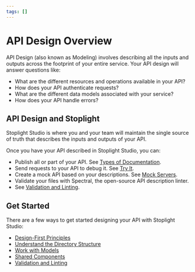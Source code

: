 ```yaml
---
tags: []
---
```


# API Design Overview

API Design (also known as Modeling) involves describing all the inputs and outputs across the footprint of your entire service. Your API design will answer questions like:

- What are the different resources and operations available in your API?
- How does your API authenticate requests?
- What are the different data models associated with your service?
- How does your API handle errors?

## API Design and Stoplight

Stoplight Studio is where you and your team will maintain the single source of truth that describes the inputs and outputs of your API.

Once you have your API described in Stoplight Studio, you can:

- Publish all or part of your API. See [Types of Documentation](../4.-documentation/b.types-of-documentation.md).
- Send requests to your API to debug it. See [Try It](try-it.md).
- Create a mock API based on your descriptions. See [Mock Servers](setting-up-a-mock-server.md).
- Validate your files with Spectral, the open-source API description linter.
- See [Validation and Linting](validation-and-linting.md).

## Get Started

There are a few ways to get started designing your API with Stoplight Studio:

- [Design-First Principles](https://meta.stoplight.io/docs/api-best-practices/ZG9jOjM2NTM5Nzc2-design-first-principles)
- [Understand the Directory Structure](../7.-projects/working-with-files.md#directory-structure)
- [Work with Models](http-endpoints.md)
- [Shared Components](shared-components.md)
- [Validation and Linting](validation-and-linting.md)
